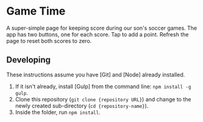 # Game Time

A super-simple page for keeping score during our son's soccer games. The app has two buttons, one for each score. Tap to add a point. Refresh the page to reset both scores to zero.

## Developing

These instructions assume you have [Git] and [Node] already installed.

1. If it isn't already, install [Gulp] from the command line: `npm install -g gulp`.
2. Clone this repository (`git clone {repository URL}`) and change to the newly created sub-directory (`cd {repository-name}`).
3. Inside the folder, run `npm install`.
